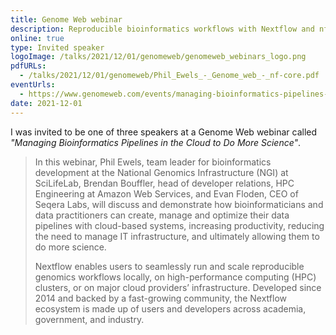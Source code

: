 ```yaml
---
title: Genome Web webinar
description: Reproducible bioinformatics workflows with Nextflow and nf-core
online: true
type: Invited speaker
logoImage: /talks/2021/12/01/genomeweb/genomeweb_webinars_logo.png
pdfURLs:
  - /talks/2021/12/01/genomeweb/Phil_Ewels_-_Genome_web_-_nf-core.pdf
eventUrls:
  - https://www.genomeweb.com/events/managing-bioinformatics-pipelines-cloud-do-more-science
date: 2021-12-01
---
```


I was invited to be one of three speakers at a Genome Web webinar called
_"Managing Bioinformatics Pipelines in the Cloud to Do More Science"_.

> In this webinar, Phil Ewels, team leader for bioinformatics development at the National Genomics Infrastructure (NGI) at SciLifeLab, Brendan Bouffler, head of developer relations, HPC Engineering at Amazon Web Services, and Evan Floden, CEO of Seqera Labs, will discuss and demonstrate how bioinformaticians and data practitioners can create, manage and optimize their data pipelines with cloud-based systems, increasing productivity, reducing the need to manage IT infrastructure, and ultimately allowing them to do more science.
>
> Nextflow enables users to seamlessly run and scale reproducible genomics workflows locally, on high-performance computing (HPC) clusters, or on major cloud providers’ infrastructure. Developed since 2014 and backed by a fast-growing community, the Nextflow ecosystem is made up of users and developers across academia, government, and industry.
